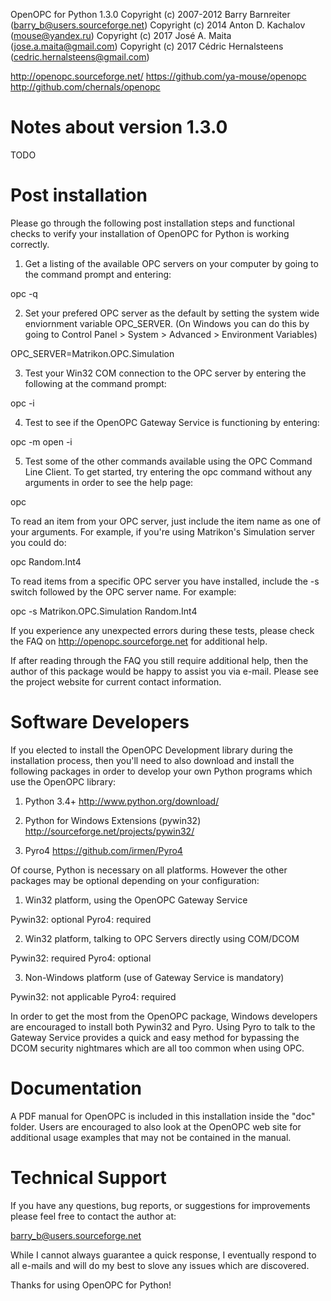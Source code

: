 OpenOPC for Python 1.3.0
Copyright (c) 2007-2012 Barry Barnreiter (barry_b@users.sourceforge.net)
Copyright (c) 2014 Anton D. Kachalov (mouse@yandex.ru)
Copyright (c) 2017 José A. Maita (jose.a.maita@gmail.com)
Copyright (c) 2017 Cédric Hernalsteens (cedric.hernalsteens@gmail.com)

http://openopc.sourceforge.net/
https://github.com/ya-mouse/openopc
http://github.com/chernals/openopc

# Notes about version 1.3.0

TODO

# Post installation

Please go through the following post installation steps and functional
checks to verify your installation of OpenOPC for Python is working
correctly.

1. Get a listing of the available OPC servers on your computer by
going to the command prompt and entering:

opc -q

2. Set your prefered OPC server as the default by setting the system
wide enviornment variable OPC_SERVER.  (On Windows you can do this
by going to Control Panel > System > Advanced > Environment Variables)

OPC_SERVER=Matrikon.OPC.Simulation

3. Test your Win32 COM connection to the OPC server by entering the
following at the command prompt:

opc -i

4. Test to see if the OpenOPC Gateway Service is functioning by
entering:

opc -m open -i

5. Test some of the other commands available using the OPC Command
Line Client.  To get started, try entering the opc command without
any arguments in order to see the help page:

opc

To read an item from your OPC server, just include the item name as
one of your arguments.  For example, if you're using Matrikon's
Simulation server you could do:

opc Random.Int4

To read items from a specific OPC server you have installed,
include the -s switch followed by the OPC server name.  For
example:

opc -s Matrikon.OPC.Simulation Random.Int4

If you experience any unexpected errors during these tests, please
check the FAQ on http://openopc.sourceforge.net for additional help.

If after reading through the FAQ you still require additional help,
then the author of this package would be happy to assist you via
e-mail.  Please see the project website for current contact
information.


# Software Developers

If you elected to install the OpenOPC Development library during the
installation process, then you'll need to also download and install
the following packages in order to develop your own Python programs
which use the OpenOPC library:

1. Python 3.4+
   http://www.python.org/download/

2. Python for Windows Extensions (pywin32)
   http://sourceforge.net/projects/pywin32/

3. Pyro4
   https://github.com/irmen/Pyro4

Of course, Python is necessary on all platforms.  However the other
packages may be optional depending on your configuration:

1. Win32 platform, using the OpenOPC Gateway Service

Pywin32:  optional
Pyro4:    required

2. Win32 platform, talking to OPC Servers directly using COM/DCOM

Pywin32:  required
Pyro4:    optional

3. Non-Windows platform (use of Gateway Service is mandatory)

Pywin32:  not applicable
Pyro4:    required

In order to get the most from the OpenOPC package, Windows developers
are encouraged to install both Pywin32 and Pyro.  Using Pyro to talk to
the Gateway Service provides a quick and easy method for bypassing the
DCOM security nightmares which are all too common when using OPC.


# Documentation

A PDF manual for OpenOPC is included in this installation inside the
"doc" folder.   Users are encouraged to also look at the OpenOPC web
site for additional usage examples that may not be contained in the
manual.


# Technical Support

If you have any questions, bug reports, or suggestions for improvements
please feel free to contact the author at:

barry_b@users.sourceforge.net

While I cannot always guarantee a quick response, I eventually respond
to all e-mails and will do my best to slove any issues which are discovered.

Thanks for using OpenOPC for Python!
